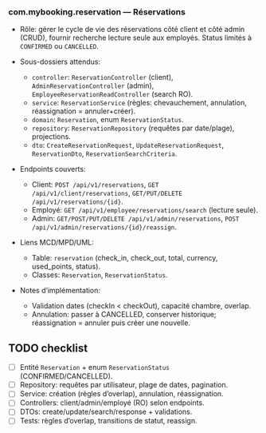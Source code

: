 ### com.mybooking.reservation — Réservations

- Rôle: gérer le cycle de vie des réservations côté client et côté admin (CRUD), fournir recherche lecture seule aux employés. Status limités à `CONFIRMED` ou `CANCELLED`.

- Sous-dossiers attendus:
  - `controller`: `ReservationController` (client), `AdminReservationController` (admin), `EmployeeReservationReadController` (search RO).
  - `service`: `ReservationService` (règles: chevauchement, annulation, réassignation = annuler+créer).
  - `domain`: `Reservation`, enum `ReservationStatus`.
  - `repository`: `ReservationRepository` (requêtes par date/plage), projections.
  - `dto`: `CreateReservationRequest`, `UpdateReservationRequest`, `ReservationDto`, `ReservationSearchCriteria`.

- Endpoints couverts:
  - Client: `POST /api/v1/reservations`, `GET /api/v1/client/reservations`, `GET/PUT/DELETE /api/v1/reservations/{id}`.
  - Employé: `GET /api/v1/employee/reservations/search` (lecture seule).
  - Admin: `GET/POST/PUT/DELETE /api/v1/admin/reservations`, `POST /api/v1/admin/reservations/{id}/reassign`.

- Liens MCD/MPD/UML:
  - Table: `reservation` (check_in, check_out, total, currency, used_points, status).
  - Classes: `Reservation`, `ReservationStatus`.

- Notes d’implémentation:
  - Validation dates (checkIn < checkOut), capacité chambre, overlap.
  - Annulation: passer à CANCELLED, conserver historique; réassignation = annuler puis créer une nouvelle.

## TODO checklist
- [ ] Entité `Reservation` + enum `ReservationStatus` (CONFIRMED/CANCELLED).
- [ ] Repository: requêtes par utilisateur, plage de dates, pagination.
- [ ] Service: création (règles d’overlap), annulation, réassignation.
- [ ] Controllers: client/admin/employé (RO) selon endpoints.
- [ ] DTOs: create/update/search/response + validations.
- [ ] Tests: règles d’overlap, transitions de statut, reassign.
